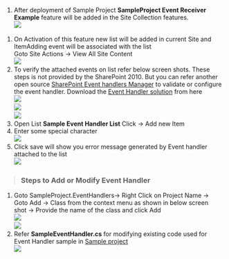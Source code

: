   1. After deployment of Sample Project **SampleProject Event Receiver Example** feature will be added in the Site Collection features.<br><img src='http://visual-studio-sharepoint-project-template.googlecode.com/svn/wiki/Images/S31.png' />
<ol><li>On Activation of this feature new list will be added in current Site and ItemAdding event will be associated with the list <br>Goto Site Actions -> View All Site Content<br><img src='http://visual-studio-sharepoint-project-template.googlecode.com/svn/wiki/Images/S32.png' />
</li><li>To verify the attached events on list refer below screen shots. These steps is not provided by the SharePoint 2010. But you can refer another open source <a href='http://code.google.com/p/sharepoint-eventhandlers-manager/'>SharePoint Event handlers Manager</a> to validate or configure the event handler. Download the <a href='http://code.google.com/p/sharepoint-eventhandlers-manager/downloads/detail?name=sharepoint-eventhandlers-manager-2010-1.0.zip'>Event Handler solution</a> from here<br><img src='http://visual-studio-sharepoint-project-template.googlecode.com/svn/wiki/Images/S38.png' /><br><img src='http://visual-studio-sharepoint-project-template.googlecode.com/svn/wiki/Images/S39.png' /><br><img src='http://visual-studio-sharepoint-project-template.googlecode.com/svn/wiki/Images/S40.png' />
</li><li>Open List <b>Sample Event Handler List</b>  Click -> Add new Item<br>
</li><li>Enter some special character<br><img src='http://visual-studio-sharepoint-project-template.googlecode.com/svn/wiki/Images/S33.png' />
</li><li>Click save will show you error message generated by Event handler attached to the list<br><img src='http://visual-studio-sharepoint-project-template.googlecode.com/svn/wiki/Images/S34.png' /></li></ol>

<blockquote><h3>Steps to Add or Modify Event Handler</h3></blockquote>

<ol><li>Goto SampleProject.EventHandlers-> Right Click on Project Name -> Goto Add -> Class from the context menu as shown in below screen shot -> Provide the name of the class and click Add<br><img src='http://visual-studio-sharepoint-project-template.googlecode.com/svn/wiki/Images/S25.png' /><br><img src='http://visual-studio-sharepoint-project-template.googlecode.com/svn/wiki/Images/S30.png' />
</li><li>Refer <b>SampleEventHandler.cs</b> for modifying existing code used for Event Handler sample in <a href='http://code.google.com/p/visual-studio-sharepoint-project-template/downloads/detail?name=Sample%20Project%20C%23%201.0.zip'>Sample project</a><br><img src='http://visual-studio-sharepoint-project-template.googlecode.com/svn/wiki/Images/S35.png' /></li></ol>

